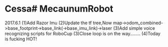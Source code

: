 # Cessa# MecaunumRobot
2017.6.1
(1)Add Razor Imu
(2)Update the tf tree,Now map->odom_combined->base_footprint->base_link(->base_imu_link)->laser
(3)Add simple voice recognizing scripts for RoboCup 
(3)Close loop is on the way........
(4)Today is fucking HOT!
